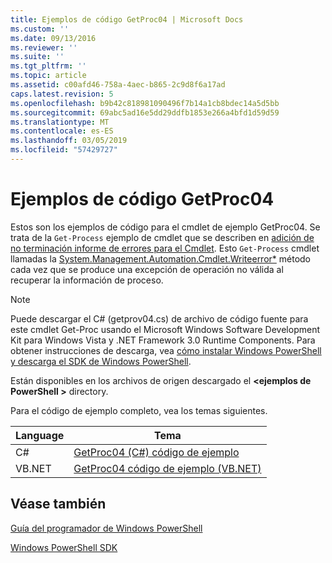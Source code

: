 ```yaml
---
title: Ejemplos de código GetProc04 | Microsoft Docs
ms.custom: ''
ms.date: 09/13/2016
ms.reviewer: ''
ms.suite: ''
ms.tgt_pltfrm: ''
ms.topic: article
ms.assetid: c00afd46-758a-4aec-b865-2c9d8f6a17ad
caps.latest.revision: 5
ms.openlocfilehash: b9b42c818981090496f7b14a1cb8bdec14a5d5bb
ms.sourcegitcommit: 69abc5ad16e5dd29ddfb1853e266a4bfd1d59d59
ms.translationtype: MT
ms.contentlocale: es-ES
ms.lasthandoff: 03/05/2019
ms.locfileid: "57429727"
---
```

# <a name="getproc04-code-samples"></a>Ejemplos de código GetProc04

Estos son los ejemplos de código para el cmdlet de ejemplo GetProc04. Se trata de la `Get-Process` ejemplo de cmdlet que se describen en [adición de no terminación informe de errores para el Cmdlet](../cmdlet/adding-non-terminating-error-reporting-to-your-cmdlet.md). Esto `Get-Process` cmdlet llamadas la [System.Management.Automation.Cmdlet.Writeerror*](/dotnet/api/System.Management.Automation.Cmdlet.WriteError) método cada vez que se produce una excepción de operación no válida al recuperar la información de proceso.

> [!NOTE]
> Puede descargar el C# (getprov04.cs) de archivo de código fuente para este cmdlet Get-Proc usando el Microsoft Windows Software Development Kit para Windows Vista y .NET Framework 3.0 Runtime Components. Para obtener instrucciones de descarga, vea [cómo instalar Windows PowerShell y descarga el SDK de Windows PowerShell](/powershell/developer/installing-the-windows-powershell-sdk).
>
> Están disponibles en los archivos de origen descargado el  **\<ejemplos de PowerShell >** directory.

Para el código de ejemplo completo, vea los temas siguientes.

|Language|Tema|
|--------------|-----------|
|C#|[GetProc04 (C#) código de ejemplo](./getproc04-csharp-sample-code.md)|
|VB.NET|[GetProc04 código de ejemplo (VB.NET)](./getproc04-vb-net-sample-code.md)|

## <a name="see-also"></a>Véase también

[Guía del programador de Windows PowerShell](./windows-powershell-programmer-s-guide.md)

[Windows PowerShell SDK](../windows-powershell-reference.md)